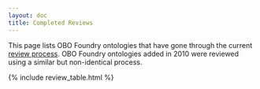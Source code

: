 ```yaml
---
layout: doc
title: Completed Reviews
---
```


This page lists OBO Foundry ontologies that have gone through the current [review process](http://obofoundry.org/docs/OntologiesReviewWorkflow). OBO Foundry ontologies added in 2010 were reviewed using a similar but non-identical process.

<style type="text/css">
  .tg  {border-collapse:collapse;border-spacing:0;border-color:#ccc;}
  .tg td{font-family:Arial, sans-serif;font-size:14px;padding:10px 5px;border-style:solid;border-width:1px;overflow:hidden;word-break:normal;border-color:#ccc;color:#333;background-color:#fff;}
  .tg th{font-family:Arial, sans-serif;font-size:14px;font-weight:normal;padding:10px 5px;border-style:solid;border-width:1px;overflow:hidden;word-break:normal;border-color:#ccc;color:#333;background-color:#f0f0f0;}
  .tg .tg-yp4a{border-color:#333333;vertical-align:top}
  .tg .tg-lbaf{font-weight:bold;border-color:#333333;vertical-align:top}
</style>

{% include review_table.html %}
